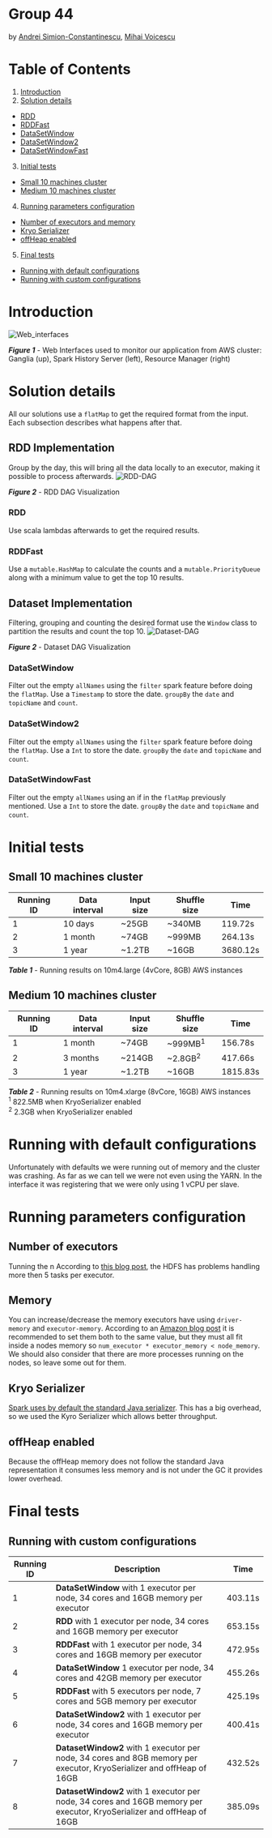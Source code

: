 # Group 44

by [Andrei Simion-Constantinescu](https://github.com/simionAndrei),
[Mihai Voicescu](https://github.com/mihai1voicescu)



# Table of Contents

1.  [Introduction](#introduction)
2.  [Solution details](#solution-details)
  * [RDD](#rdd)
  * [RDDFast](#rddfast)
  * [DataSetWindow](#datasetwindow)
  * [DataSetWindow2](#datasetwindow2)
  * [DataSetWindowFast](#datasetwindowfast)
3.  [Initial tests](#initial-tests)
  * [Small 10 machines cluster](#small-10-machines-cluster)
  * [Medium 10 machines cluster](#medium-10-machines-cluster)
4.  [Running parameters configuration](#running-parameters-configuration)
  * [Number of executors and memory](#number-of-executors-and-memory)
  * [Kryo Serializer](#kyro-serializer)
  * [offHeap enabled](#offHeap-enabled)
5.  [Final tests](#final-tests)
  * [Running with default configurations](#running-with-default-configurations)
  * [Running with custom configurations](#running-with-custom-configurations)


# Introduction

![Web_interfaces](figures/web_conn.png)

***Figure 1*** - Web Interfaces used to monitor our application from AWS cluster: Ganglia (up), Spark History Server (left), Resource Manager (right)

# Solution details
All our solutions use a `flatMap` to get the required format from the input. Each subsection describes what happens
after that.

## RDD Implementation
Group by the day, this will bring all the data locally to an executor, making it possible to process afterwards.
![RDD-DAG](figures/rdd.png)

***Figure 2*** - RDD DAG Visualization

### RDD
Use scala lambdas afterwards to get the required results. 

### RDDFast
Use a `mutable.HashMap` to calculate the counts and a `mutable.PriorityQueue` along with a minimum value to
get the top 10 results.

## Dataset Implementation
Filtering, grouping and counting the desired format use the `Window` class to partition the results and count the top 10.
![Dataset-DAG](figures/dataset.png)

***Figure 2*** - Dataset DAG Visualization

### DataSetWindow
Filter out the empty `allNames` using the `filter` spark feature before doing the `flatMap`.
Use a `Timestamp` to store the date.
`groupBy` the `date` and `topicName` and `count`.

### DataSetWindow2
Filter out the empty `allNames` using the `filter` spark feature before doing the `flatMap`.
Use a `Int` to store the date.
`groupBy` the `date` and `topicName` and `count`.

### DataSetWindowFast
Filter out the empty `allNames` using an if in the `flatMap` previously mentioned.
Use a `Int` to store the date.
`groupBy` the `date` and `topicName` and `count`.

# Initial tests


## Small 10 machines cluster

| Running ID | Data interval | Input size | Shuffle size | Time     |
|------------|---------------|------------|--------------|----------|
| 1          | 10 days       | ~25GB      | ~340MB       | 119.72s  |
| 2          | 1 month       | ~74GB      | ~999MB       | 264.13s  |
| 3          | 1 year        | ~1.2TB     | ~16GB        | 3680.12s |

***Table 1*** - Running results on 10m4.large (4vCore, 8GB) AWS instances


## Medium 10 machines cluster

| Running ID | Data interval | Input size | Shuffle size | Time     |
|------------|---------------|------------|--------------|----------|
| 1          | 1 month       | ~74GB      | ~999MB<sup>1</sup>      | 156.78s  |
| 2          | 3 months      | ~214GB     | ~2.8GB<sup>2</sup>     | 417.66s  |
| 3          | 1 year        | ~1.2TB     | ~16GB        | 1815.83s |

***Table 2*** - Running results on 10m4.xlarge (8vCore, 16GB) AWS instances  
<sup>1</sup> 822.5MB when KryoSerializer enabled  
<sup>2</sup> 2.3GB when KryoSerializer enabled    


# Running with default configurations
Unfortunately with defaults we were running out of memory and the cluster was crashing.
As far as we can tell we were not even using the YARN. In the interface it was registering that we were
only using 1 vCPU per slave.


# Running parameters configuration

## Number of executors
Tunning the n
According to [this blog post](https://spoddutur.github.io/spark-notes/distribution_of_executors_cores_and_memory_for_spark_application.html),
the HDFS has problems handling more then 5 tasks per executor.

## Memory
You can increase/decrease the memory executors have using `driver-memory` and `executor-memory`.
According to an [Amazon blog post](https://aws.amazon.com/blogs/big-data/best-practices-for-successfully-managing-memory-for-apache-spark-applications-on-amazon-emr/)
it is recommended to set them both to the same value, but they must all fit inside a nodes memory so
`num_executor * executor_memory < node_memory`. We should also consider that there are more processes running on the
nodes, so leave some out for them.  

## Kryo Serializer
[Spark uses by default the standard Java serializer](#https://spark.apache.org/docs/latest/tuning.html#data-serialization).
This has a big overhead, so we used the Kyro Serializer which allows better throughput.

## offHeap enabled
Because the offHeap memory does not follow the standard Java representation it consumes less memory and is not
under the GC it provides lower overhead.


# Final tests




## Running with custom configurations

| Running ID | Description                                                                                                        | Time    |
|------------|--------------------------------------------------------------------------------------------------------------------|---------|
| 1          | **DataSetWindow** with 1 executor per node, 34 cores and 16GB memory per executor                                      | 403.11s |
| 2          | **RDD** with 1 executor per node, 34 cores and 16GB memory per executor                                                | 653.15s |
| 3          | **RDDFast** with 1 executor per node, 34 cores and 16GB memory per executor                                            | 472.95s |
| 4          | **DataSetWindow** 1 executor per node, 34 cores and 42GB memory per executor                                           | 455.26s |
| 5          | **RDDFast** with 5 executors per node, 7 cores and 5GB memory per executor                                             | 425.19s |
| 6          | **DataSetWindow2** with 1 executor per node, 34 cores and 16GB memory per executor                                     | 400.41s |
| 7          | **DatasetWindow2** with 1 executor per node, 34 cores and 8GB memory per executor, KryoSerializer and offHeap of 16GB  | 432.52s |
| 8          | **DatasetWindow2** with 1 executor per node, 34 cores and 16GB memory per executor, KryoSerializer and offHeap of 16GB | 385.09s |
